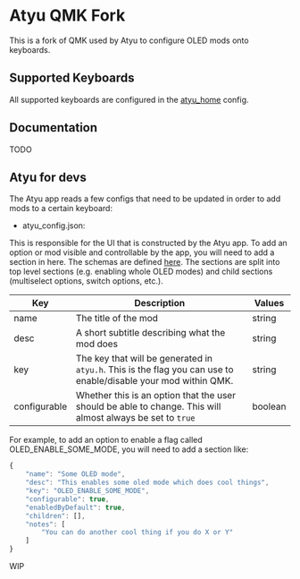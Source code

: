 # Atyu QMK Fork

This is a fork of QMK used by Atyu to configure OLED mods onto keyboards.

## Supported Keyboards

All supported keyboards are configured in the [atyu_home](/atyu_home.json) config.

## Documentation

TODO

## Atyu for devs

The Atyu app reads a few configs that need to be updated in order to add mods to a certain keyboard:

- atyu_config.json:

This is responsible for the UI that is constructed by the Atyu app. To add an option or mod visible and controllable by the app, you will need to add a section in  here. The schemas are defined [here](https://github.com/atude/atyu-app/blob/master/src/configs/atyuConfig.ts). The sections are split into top level sections (e.g. enabling whole OLED modes) and child sections (multiselect options, switch options, etc.).

| Key | Description | Values 
------|---------------|---------
| name | The title of the mod | string
| desc | A short subtitle describing what the mod does | string
| key | The key that will be generated in `atyu.h`. This is the flag you can use to enable/disable your mod within QMK. | string
| configurable | Whether this is an option that the user should be able to change. This will almost always be set to `true` | boolean

For example, to add an option to enable a flag called OLED_ENABLE_SOME_MODE, you will need to add a section like:
```js
{
    "name": "Some OLED mode",
    "desc": "This enables some oled mode which does cool things",
    "key": "OLED_ENABLE_SOME_MODE",
    "configurable": true,
    "enabledByDefault": true,
    "children": [],
    "notes": [
        "You can do another cool thing if you do X or Y"
    ]
}
```

WIP


